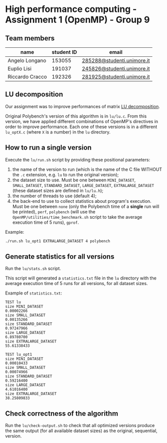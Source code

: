 # High performance computing - Assignment 1 (OpenMP) - Group 9

## Team members

name | student ID | email
---- | ---------- | -----
Angelo Longano | 153055 | 285288@studenti.unimore.it
Euplio Lisi | 191037 | 245826@studenti.unimore.it
Riccardo Cracco | 192326 | 281925@studenti.unimore.it

## LU decomposition

Our assignment was to improve performances of matrix [LU decomposition](https://en.wikipedia.org/w/index.php?title=LU_decomposition&oldid=1185770152).

Original Polybench's version of this algorithm is in `lu/lu.c`. From this version, we have applied different combinations of OpenMP's directives in order to improve performance. Each one of these versions is in a different `lu_optX.c` (where `X` is a number) in the `lu` directory.

## How to run a single version

Execute the `lu/run.sh` script by providing these positional parameters:
1. the name of the version to run (which is the name of the C file WITHOUT the `.c` extension, e.g. `lu` to run the original version);
2. the dataset size to use. Must be one between `MINI_DATASET`, `SMALL_DATASET`, `STANDARD_DATASET`, `LARGE_DATASET`, `EXTRALARGE_DATASET` (these dataset sizes are defined in `lu/lu.h`);
3. the number of threads to use (default 4);
4. the back-end to use to collect statistics about program's execution. Must be one between `none` (only the Polybench time of a **single** run will be printed), `perf`, `polybench` (will use the `OpenMP/utilities/time_benchmark.sh` script to take the average execution time of 5 runs), `gprof`.

Example:

``` bash
./run.sh lu_opt1 EXTRALARGE_DATASET 4 polybench
```

## Generate statistics for **all** versions

Run the `lu/stats.sh` script.

This script will generated a `statistics.txt` file in the `lu` directory with the average execution time of 5 runs for all versions, for all dataset sizes.

Example of `statistics.txt`:

```
TEST lu
size MINI_DATASET
0.00002266
size SMALL_DATASET
0.00135266
size STANDARD_DATASET
0.97247966
size LARGE_DATASET
6.89780700
size EXTRALARGE_DATASET
55.61338433

TEST lu_opt1
size MINI_DATASET
0.00010433
size SMALL_DATASET
0.00074966
size STANDARD_DATASET
0.59216400
size LARGE_DATASET
4.61016400
size EXTRALARGE_DATASET
38.25809833
```

## Check correctness of the algorithm

Run the `lu/check-output.sh` to check that all optimized versions produce the same output (for all available dataset sizes) as the original, sequential, version.   


